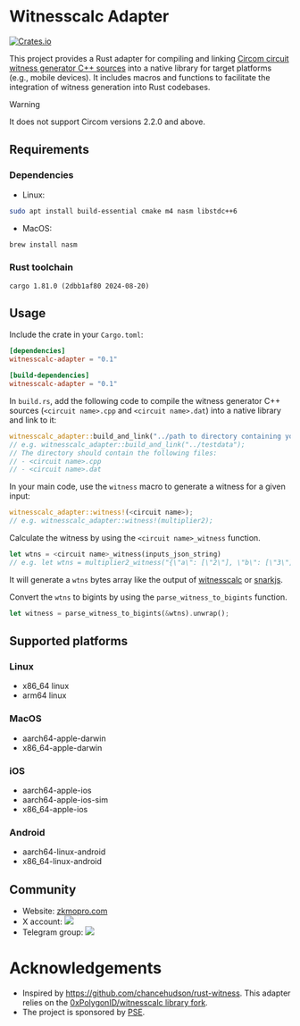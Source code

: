 # Witnesscalc Adapter

[![Crates.io](https://img.shields.io/crates/v/witnesscalc-adapter?label=witnesscalc-adapter)](https://crates.io/crates/witnesscalc-adapter)

This project provides a Rust adapter for compiling and linking [Circom circuit witness generator C++ sources](https://docs.circom.io/getting-started/computing-the-witness/#computing-the-witness-with-c) into a native library for target platforms (e.g., mobile devices). It includes macros and functions to facilitate the integration of witness generation into Rust codebases.

> [!WARNING]  
> It does not support Circom versions 2.2.0 and above.

## Requirements

### Dependencies

-   Linux:

```sh
sudo apt install build-essential cmake m4 nasm libstdc++6
```

-   MacOS:

```sh
brew install nasm
```

### Rust toolchain

```
cargo 1.81.0 (2dbb1af80 2024-08-20)
```

## Usage

Include the crate in your `Cargo.toml`:

```toml
[dependencies]
witnesscalc-adapter = "0.1"

[build-dependencies]
witnesscalc-adapter = "0.1"
```

In `build.rs`, add the following code to compile the witness generator C++ sources (`<circuit name>.cpp` and `<circuit name>.dat`) into a native library and link to it:

```rust
witnesscalc_adapter::build_and_link("../path to directory containing your C++ sources");
// e.g. witnesscalc_adapter::build_and_link("../testdata");
// The directory should contain the following files:
// - <circuit name>.cpp
// - <circuit name>.dat
```

In your main code, use the `witness` macro to generate a witness for a given input:

```rust
witnesscalc_adapter::witness!(<circuit name>);
// e.g. witnesscalc_adapter::witness!(multiplier2);
```

Calculate the witness by using the `<circuit name>_witness` function.

```rust
let wtns = <circuit name>_witness(inputs_json_string)
// e.g. let wtns = multiplier2_witness("{\"a\": [\"2\"], \"b\": [\"3\"]}")
```

It will generate a `wtns` bytes array like the output of [witnesscalc](https://github.com/0xPolygonID/witnesscalc) or [snarkjs](https://github.com/iden3/snarkjs).

Convert the `wtns` to bigints by using the `parse_witness_to_bigints` function.

```rust
let witness = parse_witness_to_bigints(&wtns).unwrap();
```

## Supported platforms

### Linux

-   x86_64 linux
-   arm64 linux

### MacOS

-   aarch64-apple-darwin
-   x86_64-apple-darwin

### iOS

-   aarch64-apple-ios
-   aarch64-apple-ios-sim
-   x86_64-apple-ios

### Android

-   aarch64-linux-android
-   x86_64-linux-android

## Community

-   Website: [zkmopro.com](https://zkmopro.com)
-   X account: <a href="https://twitter.com/zkmopro"><img src="https://img.shields.io/twitter/follow/zkmopro?style=flat-square&logo=x&label=zkmopro"></a>
-   Telegram group: <a href="https://t.me/zkmopro"><img src="https://img.shields.io/badge/telegram-@zkmopro-blue.svg?style=flat-square&logo=telegram"></a>

# Acknowledgements

-   Inspired by https://github.com/chancehudson/rust-witness. This adapter relies on the [0xPolygonID/witnesscalc library fork](https://github.com/zkmopro/witnesscalc).
-   The project is sponsored by [PSE](https://pse.dev/).
